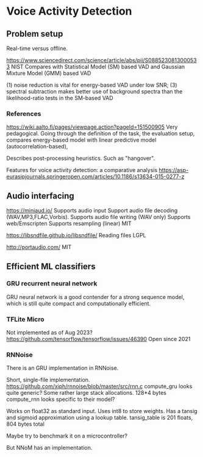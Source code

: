 
# Voice Activity Detection

## Problem setup

Real-time versus offline.

https://www.sciencedirect.com/science/article/abs/pii/S0885230813000533
NIST
Compares with Statistical Model (SM) based VAD and Gaussian Mixture Model (GMM) based VAD

(1) noise reduction is vital for energy-based VAD under low SNR;
(3) spectral subtraction makes better use of background spectra
than the likelihood-ratio tests in the SM-based VAD

### References

https://wiki.aalto.fi/pages/viewpage.action?pageId=151500905
Very pedagogical.
Going through the definition of the task,
the evaluation setup,
compares energy-based model with linear predictive model (autocorrelation-based),

Describes post-processing heuristics. Such as "hangover".

Features for voice activity detection: a comparative analysis
https://asp-eurasipjournals.springeropen.com/articles/10.1186/s13634-015-0277-z

## Audio interfacing

https://miniaud.io/
Supports audio input
Support audio file decoding (WAV,MP3,FLAC,Vorbis). 
Supports audio file writing (WAV only)
Supports web/Emscripten
Supports resampling (linear)
MIT

https://libsndfile.github.io/libsndfile/
Reading files
LGPL

http://portaudio.com/
MIT

## Efficient ML classifiers

### GRU recurrent neural network

GRU neural network is a good contender for a strong sequence model,
which is still quite compact and computationally efficient.

### TFLite Micro
Not implemented as of Aug 2023?
https://github.com/tensorflow/tensorflow/issues/46390
Open since 2021

### RNNoise
There is an GRU implementation in RNNoise.

Short, single-file implementation.
https://github.com/xiph/rnnoise/blob/master/src/rnn.c
compute_gru looks quite generic?
Some rather large stack allocations. 128*4 bytes
compute_rnn looks specific to their model?

Works on float32 as standard input.
Uses int8 to store weights.
Has a tansig and sigmoid approximation using a lookup table.
tansig_table is 201 floats, 804 bytes total

Maybe try to benchmark it on a microcontroller?


But NNoM has an implementation.

